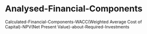 # Analysed-Financial-Components
Calculated-Financial-Components-WACC(Weighted Average Cost of Capital)-NPV(Net Present Value)-about-Required-Investments
